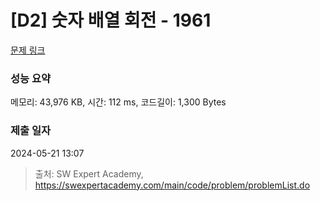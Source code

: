 # [D2] 숫자 배열 회전 - 1961 

[문제 링크](https://swexpertacademy.com/main/code/problem/problemDetail.do?contestProbId=AV5Pq-OKAVYDFAUq) 

### 성능 요약

메모리: 43,976 KB, 시간: 112 ms, 코드길이: 1,300 Bytes

### 제출 일자

2024-05-21 13:07



> 출처: SW Expert Academy, https://swexpertacademy.com/main/code/problem/problemList.do